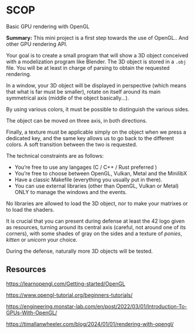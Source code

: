 # SCOP
Basic GPU rendering with OpenGL

**Summary:** This mini project is a first step towards the use of OpenGL.. And other
GPU rendering API.

Your goal is to create a small program that will show a 3D object conceived with a modelization program like Blender. The 3D object is stored in a `.obj` file. You will be at least
in charge of parsing to obtain the requested rendering.

In a window, your 3D object will be displayed in perspective (which means that what
is far must be smaller), rotate on itself around its main symmetrical axis (middle of the
object basically...). 

By using various colors, it must be possible to distinguish the various
sides. 

The object can be moved on three axis, in both directions.

Finally, a texture must be applicable simply on the object when we press a dedicated
key, and the same key allows us to go back to the different colors. A soft transition
between the two is requested.

The technical constraints are as follows:
- You’re free to use any langages (C / C++ / Rust preferred )
- You’re free to choose between OpenGL, Vulkan, Metal and the MinilibX
- Have a classic Makefile (everything you usually put in there).
- You can use external libraries (other than OpenGL, Vulkan or Metal) ONLY to
manage the windows and the events.

No libraries are allowed to load the 3D object, nor to make your matrixes or to load
the shaders.

It is crucial that you can present during defense at least the 42 logo given as resources, turning around its central axis
(careful, not around one of its corners), with some shades of gray on the sides and a
texture of _ponies_, _kitten_ or _unicorn_ your choice.

During the defense, naturally more 3D objects will be tested.

## Resources
https://learnopengl.com/Getting-started/OpenGL

https://www.opengl-tutorial.org/beginners-tutorials/

https://engineering.monstar-lab.com/en/post/2022/03/01/Introduction-To-GPUs-With-OpenGL/

https://timallanwheeler.com/blog/2024/01/01/rendering-with-opengl/
